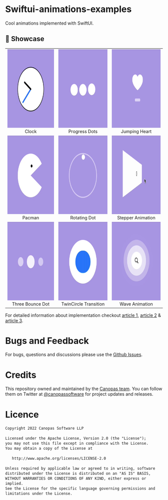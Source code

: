 # Swiftui-animations-examples
Cool animations implemented with SwiftUI.

## 🚀  Showcase

<table>
  <tr>
    <td align="center">
      <img src="https://github.com/canopas/Swiftui-animations-examples/blob/add-readme/GIF/ClockAnimation.gif" width="250px" height="250px">
      <br />
      Clock
    </td>
    <td align="center">
      <img src="https://github.com/canopas/Swiftui-animations-examples/blob/add-readme/GIF/DotAnimation.gif" width="250px" height="250px">
      <br />
      Progress Dots
    </td>
    <td align="center">
      <img src="https://github.com/canopas/Swiftui-animations-examples/blob/add-readme/GIF/HeartAnimation.gif" width="250px" height="250px">
      <br />
      Jumping Heart
    </td>
  </tr>
  <tr>
    <td align="center">
      <img src="https://github.com/canopas/Swiftui-animations-examples/blob/add-readme/GIF/PacmanAnimation.gif" width="250px" height="250px">
      <br />
      Pacman
    </td>
    <td align="center">
      <img src="https://github.com/canopas/Swiftui-animations-examples/blob/add-readme/GIF/RotatingDotAnimation.gif" width="250px" height="250px">
      <br />
      Rotating Dot
    </td>
    <td align="center">
      <img src="https://github.com/canopas/Swiftui-animations-examples/blob/add-readme/GIF/StepperAnimation.gif" width="250px" height="250px">
      <br />
      Stepper Animation
    </td> 
  </tr>
  <tr>
    <td align="center">
      <img src="https://github.com/canopas/Swiftui-animations-examples/blob/add-readme/GIF/ThreeBounceAnimation.gif" width="250px" height="250px">
      <br />
      Three Bounce Dot
    </td>   
     <td align="center">
      <img src="https://github.com/canopas/Swiftui-animations-examples/blob/add-readme/GIF/TwinCircleAnimation.gif" width="250px" height="250px">
      <br />
      TwinCircle Transition
    </td>    
    <td align="center">
      <img src="https://github.com/canopas/Swiftui-animations-examples/blob/add-readme/GIF/WaveAnimation.gif" width="250px" height="250px">
      <br />
      Wave Animation
    </td>  
  </tr>
<table>
  
  

For detailed information about implementation checkout [article 1](https://blog.canopas.com/animations-in-swiftui-with-examples-dfb616fe467f), [article 2](https://blog.canopas.com/ios-animations-in-swiftui-with-examples-part-2-980a2df69145) & [article 3](https://medium.com/canopas/animations-in-swiftui-with-examples-part-3-56411ae2ffe0).


# Bugs and Feedback
For bugs, questions and discussions please use the [Github Issues](https://github.com/canopas/Swiftui-animations-examples/issues).

# Credits
This repository owned and maintained by the [Canopas team](https://canopas.com/). You can follow them on Twitter at [@canopassoftware](https://twitter.com/canopassoftware) for project updates and releases.
  

# Licence

```
Copyright 2022 Canopas Software LLP

Licensed under the Apache License, Version 2.0 (the "License");
you may not use this file except in compliance with the License.
You may obtain a copy of the License at

   http://www.apache.org/licenses/LICENSE-2.0

Unless required by applicable law or agreed to in writing, software
distributed under the License is distributed on an "AS IS" BASIS,
WITHOUT WARRANTIES OR CONDITIONS OF ANY KIND, either express or implied.
See the License for the specific language governing permissions and
limitations under the License.
```
